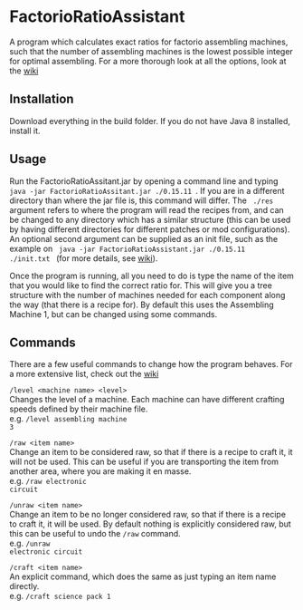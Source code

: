 # FactorioRatioAssistant
A program which calculates exact ratios for factorio assembling machines, such that the number of assembling machines is the lowest possible integer for optimal assembling. For a more thorough look at all the options, look at the [wiki](https://github.com/asampley/FactorioRatioAssistant/wiki)

## Installation
Download everything in the build folder. If you do not have Java 8 installed, install it.

## Usage
Run the FactorioRatioAssitant.jar by opening a command line and typing <code> java -jar FactorioRatioAssitant.jar ./0.15.11 </code>. If you are in a different directory than where the jar file is, this command will differ. The <code> ./res </code> argument refers to where the program will read the recipes from, and can be changed to any directory which has a similar structure (this can be used by having different directories for different patches or mod configurations). An optional second argument can be supplied as an init file, such as the example on <code> java -jar FactorioRatioAssistant.jar ./0.15.11 ./init.txt </code> (for more details, see [wiki](https://github.com/asampley/FactorioRatioAssistant/wiki/Modification#init-file)).

Once the program is running, all you need to do is type the name of the item that you would like to find the correct ratio for. This will give you a tree structure with the number of machines needed for each component along the way (that there is a recipe for). By default this uses the Assembling Machine 1, but can be changed using some commands.

## Commands
There are a few useful commands to change how the program behaves. For a more extensive list, check out the [wiki](https://github.com/asampley/FactorioRatioAssistant/wiki)

<code>/level \<machine name> \<level> </code><br>
        Changes the level of a machine. Each machine can have different crafting speeds defined by their machine file.<br>
        e.g. <code>/level assembling machine 3</code>
        
<code>/raw \<item name></code><br>
        Change an item to be considered raw, so that if there is a recipe to craft it, it will not be used. This can be useful if you are transporting the item from another area, where you are making it en masse.<br>
        e.g. <code>/raw electronic circuit</code>
        
<code>/unraw \<item name></code><br>
        Change an item to be no longer considered raw, so that if there is a recipe to craft it, it will be used. By default nothing is explicitly considered raw, but this can be useful to undo the <code>/raw</code> command.<br>
        e.g. <code>/unraw electronic circuit</code>

<code>/craft \<item name></code><br>
        An explicit command, which does the same as just typing an item name directly.<br>
        e.g. <code>/craft science pack 1</code>
